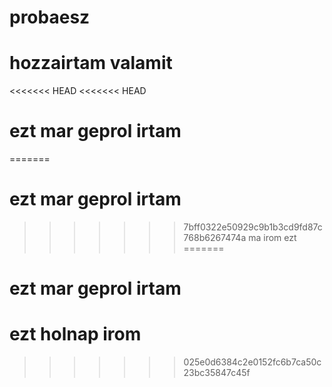 # probaesz
# hozzairtam valamit
<<<<<<< HEAD
<<<<<<< HEAD
# ezt mar geprol irtam 
=======
# ezt mar geprol irtam 
>>>>>>> 7bff0322e50929c9b1b3cd9fd87c768b6267474a
ma irom ezt
=======
# ezt mar geprol irtam 
# ezt holnap irom
>>>>>>> 025e0d6384c2e0152fc6b7ca50c23bc35847c45f

